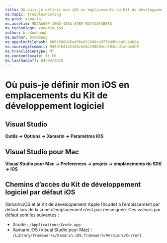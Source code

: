 ```yaml
---
title: Où puis-je définir mon iOS en emplacements du Kit de développement logiciel ?
ms.topic: troubleshooting
ms.prod: xamarin
ms.assetid: 9D2AA00F-1EBD-40AA-87BF-0D7418E4B9EA
ms.technology: xamarin-ios
author: bradumbaugh
ms.author: brumbaug
ms.openlocfilehash: 0861f88b95ed36ed32600ce977b09bdca5c2468a
ms.sourcegitcommit: 945df041e2180cb20af08b83cc703ecd1aedc6b0
ms.translationtype: MT
ms.contentlocale: fr-FR
ms.lasthandoff: 04/04/2018
---
```

# <a name="where-can-i-set-my-ios-sdk-locations"></a>Où puis-je définir mon iOS en emplacements du Kit de développement logiciel

## <a name="visual-studio"></a>Visual Studio
**Outils -> Options -> Xamarin -> Paramètres iOS**

## <a name="visual-studio-for-mac"></a>Visual Studio pour Mac
**Visual Studio pour Mac -> Preferences -> projets -> emplacements du SDK -> iOS**

## <a name="default-ios-sdk-paths"></a>Chemins d’accès du Kit de développement logiciel par défaut iOS
Xamarin.iOS et le Kit de développement Apple (Xcode) a l’emplacement par défaut lors de la zone d’emplacement n’est pas renseignée. Ces valeurs par défaut sont les suivantes :

- Xcode : `/Applications/Xcode.app`
- Xamarin.iOS (Visual Studio pour Mac) : `/Library/Frameworks/Xamarin.iOS.framework/Versions/Current`

